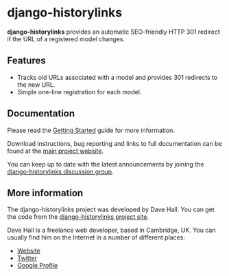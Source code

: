 django-historylinks
===================

**django-historylinks** provides an automatic SEO-friendly HTTP 301 redirect if the
URL of a registered model changes.


Features
--------

* Tracks old URLs associated with a model and provides 301 redirects to the new URL.
* Simple one-line registration for each model.


Documentation
-------------

Please read the [Getting Started][] guide for more information.

[Getting Started]: https://github.com/etianen/django-historylinks/wiki
    "Getting started with django-historylinks"
    
Download instructions, bug reporting and links to full documentation can be
found at the [main project website][].

[main project website]: http://github.com/etianen/django-historylinks
    "django-historylinks on GitHub"

You can keep up to date with the latest announcements by joining the
[django-historylinks discussion group][].

[django-historylinks discussion group]: http://groups.google.com/group/django-historylinks
    "django-historylinks Google Group"

    
More information
----------------

The django-historylinks project was developed by Dave Hall. You can get the code
from the [django-historylinks project site][].

[django-historylinks project site]: http://github.com/etianen/django-historylinks
    "django-historylinks on GitHub"
    
Dave Hall is a freelance web developer, based in Cambridge, UK. You can usually
find him on the Internet in a number of different places:

*   [Website](http://www.etianen.com/ "Dave Hall's homepage")
*   [Twitter](http://twitter.com/etianen "Dave Hall on Twitter")
*   [Google Profile](http://www.google.com/profiles/david.etianen "Dave Hall's Google profile")